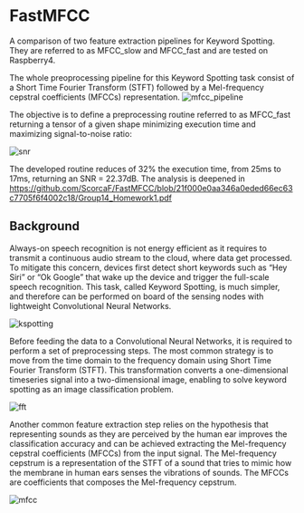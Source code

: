 # FastMFCC
A comparison of two feature extraction pipelines for Keyword Spotting. They are referred to as MFCC_slow and MFCC_fast and are
tested on Raspberry4.

The whole preoprocessing pipeline for this Keyword Spotting task consist of a Short Time Fourier Transform (STFT) followed by 
a Mel-frequency cepstral coefficients (MFCCs) representation.
![mfcc_pipeline](https://user-images.githubusercontent.com/70110839/209448406-f5807ab0-b22c-4f2e-b8ef-5dbd3ca17748.png)

The objective is to define a preprocessing routine referred to as MFCC_fast returning a tensor of a given shape
minimizing execution time and maximizing signal-to-noise ratio:

![snr](https://user-images.githubusercontent.com/70110839/209448334-4a056d78-86cc-430e-869e-d33270ab3aad.png)



The developed routine reduces of 32% the execution time,
from 25ms to 17ms, returning an SNR = 22.37dB. The analysis is deepened in https://github.com/ScorcaF/FastMFCC/blob/21f000e0aa346a0eded66ec63c7705f6f4002c18/Group14_Homework1.pdf

## Background

Always-on speech recognition is not energy efficient as it requires to transmit a continuous
audio stream to the cloud, where data get processed. To mitigate this concern, devices first detect
short keywords such as “Hey Siri” or “Ok Google” that wake up the device and trigger the full-scale
speech recognition. This task, called Keyword Spotting, is much simpler, and therefore can be
performed on board of the sensing nodes with lightweight Convolutional Neural Networks. 


![kspotting](https://user-images.githubusercontent.com/70110839/209448404-210480e5-8197-4929-b671-73e8a5cf86ff.png)


Before feeding the data to a Convolutional Neural Networks, it is required to perform a set of preprocessing steps. 
The most common strategy is to move from the time domain to the frequency
domain using Short Time Fourier Transform (STFT).  This transformation converts a one-dimensional timeseries signal into a two-dimensional image, enabling to solve keyword spotting 
as an image classification problem.


![fft](https://user-images.githubusercontent.com/70110839/209448407-83f84c26-4ad6-456e-8248-7dabeb55be16.png)


Another common feature extraction step relies on the hypothesis that representing sounds as they are perceived by the
human ear improves the classification accuracy and can be achieved extracting the Mel-frequency cepstral coefficients (MFCCs) from the input signal.
The Mel-frequency cepstrum is a representation of the STFT of a sound that tries to mimic how the
membrane in human ears senses the vibrations of sounds. The MFCCs are coefficients that composes the
Mel-frequency cepstrum. 


![mfcc](https://user-images.githubusercontent.com/70110839/209448405-69877357-cf04-4dec-9c86-57d9087511d4.png)



